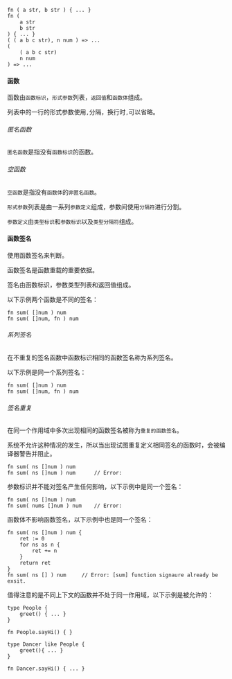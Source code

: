 ```
fn ( a str, b str ) { ... }
fn (
	a str
	b str
) { ... }
( ( a b c str), n num ) => ...
(
	( a b c str)
	n num
) => ...
```

#### 函数

函数由`函数标识`，`形式参数`列表，`返回值`和`函数体`组成。

列表中的一行的形式参数使用`,`分隔，换行时`,`可以省略。

###### 匿名函数

`匿名函数`是指没有`函数标识`的函数。

###### 空函数

`空函数`是指没有`函数体`的`非匿名函数`。

`形式参数`列表是由一系列`参数定义`组成，参数间使用`分隔符`进行分割。

`参数定义`由`类型标识`和`参数标识`以及`类型分隔符`组成。

#### 函数签名

使用函数签名来判断。

函数签名是函数重载的重要依据。

签名由函数标识，参数类型列表和返回值组成。

以下示例两个函数是不同的签名：

```
fn sum( []num ) num
fn sum( []num, fn ) num
```

###### 系列签名

在不重复的签名函数中函数标识相同的函数签名称为系列签名。

以下示例是同一个系列签名：

```
fn sum( []num ) num
fn sum( []num, fn ) num
```

###### 签名重复

在同一个作用域中多次出现相同的函数签名被称为`重复的函数签名`。

系统不允许这种情况的发生，所以当出现试图重复定义相同签名的函数时，会被编译器警告并阻止。

```
fn sum( ns []num ) num
fn sum( ns []num ) num		// Error: 
```

参数标识并不能对签名产生任何影响，以下示例中是同一个签名：

```
fn sum( ns []num ) num
fn sum( nums []num ) num	// Error:
```

函数体不影响函数签名，以下示例中也是同一个签名：

```
fn sum( ns []num ) num {
	ret := 0
	for ns as n {
		ret += n
	}
	return ret
}
fn sum( ns [] ) num		// Error: [sum] function signaure already be exsit.
```

值得注意的是不同上下文的函数并不处于同一作用域，以下示例是被允许的：

```
type People {
	greet() { ... }
}

fn People.sayHi() { }

type Dancer like People {
	greet(){ ... }
}

fn Dancer.sayHi() { ... }
```